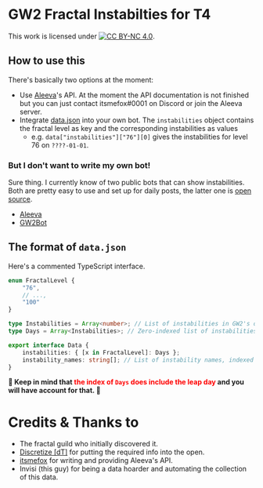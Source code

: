 # GW2 Fractal Instabilties for T4
This work is licensed under [![CC BY-NC 4.0](https://img.shields.io/badge/License-CC%20BY--NC%204.0-lightgrey.svg)](https://creativecommons.org/licenses/by-nc/4.0/).

## How to use this
There's basically two options at the moment:
- Use [Aleeva](https://aleeva.io)'s API. At the moment the API documentation is not finished but you can just contact itsmefox#0001 on Discord or join the Aleeva server.
- Integrate [data.json](data.json) into your own bot. The `instabilities` object contains the fractal level as key and the corresponding instabilities as values
  - e.g. `data["instabilities"]["76"][0]` gives the instabilities for level 76 on `????-01-01`.

### But I don't want to write my own bot!
Sure thing. I currently know of two public bots that can show instabilities. Both are pretty easy to use and set up for daily posts, the latter one is [open source](https://github.com/Maselkov/GW2Bot).
- [Aleeva](https://aleeva.io)
- [GW2Bot](https://gw2bot.info/)  


## The format of `data.json`
Here's a commented TypeScript interface.
```ts
enum FractalLevel {
    "76",
    // ...,
    "100"
}

type Instabilities = Array<number>; // List of instabilities in GW2's order
type Days = Array<Instabilities>; // Zero-indexed list of instabilities for a whole year

export interface Data {
    instabilities: { [x in FractalLevel]: Days };
    instability_names: string[]; // List of instability names, indexed in `instabilities`
}
```
**🛑 Keep in mind that <span style="color:red">the index of `Days` does include the leap day</span> and you will have account for that. 🛑**

# Credits & Thanks to
- The fractal guild who initially discovered it.
- [Discretize [dT]](https://discretize.eu/) for putting the required info into the open.
- [itsmefox](https://github.com/itsmefox) for writing and providing Aleeva's API.
- Invisi (this guy) for being a data hoarder and automating the collection of this data.
